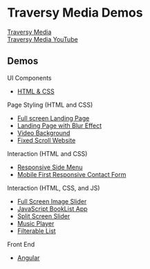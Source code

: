 # **Traversy Media Demos**
[Traversy Media](https://www.traversymedia.com/) \
[Traversy Media YouTube](https://www.youtube.com/channel/UC29ju8bIPH5as8OGnQzwJyA)

## **Demos**
UI Components
- [HTML & CSS](./ui_components)

Page Styling (HTML and CSS)
- [Full screen Landing Page](./landing_page)
- [Landing Page with Blur Effect](./landing_page_blur_effect)
- [Video Background](./video_background_website)
- [Fixed Scroll Website](./parallax_website)

Interaction (HTML and CSS)
- [Responsive Side Menu](./responsive_side_menu)
- [Mobile First Responsive Contact Form](./mobile_first_responsive_form)

Interaction (HTML, CSS, and JS)
- [Full Screen Image Slider](./full_screen_image_slider)
- [JavaScript BookList App](./booklist_app)
- [Split Screen Slider](./split_screen_slider)
- [Music Player](./music-player)
- [Filterable List](./filterable-list)

Front End
- [Angular](./angular-tasker)
